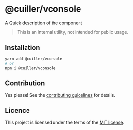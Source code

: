 # @cuiller/vconsole

A Quick description of the component

> This is an internal utility, not intended for public usage.

## Installation

```sh
yarn add @cuiller/vconsole
# or
npm i @cuiller/vconsole
```

## Contribution

Yes please! See the
[contributing guidelines](https://github.com/congenial-spoon/cdk/blob/master/CONTRIBUTING.md)
for details.

## Licence

This project is licensed under the terms of the
[MIT license](https://github.com/congenial-spoon/cdk/blob/main/LICENSE).